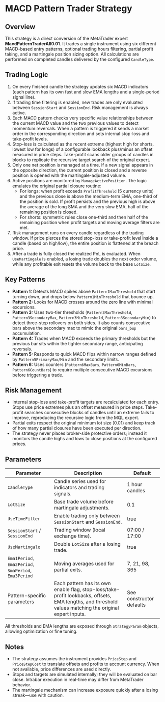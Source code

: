 # MACD Pattern Trader Strategy

## Overview
This strategy is a direct conversion of the MetaTrader expert **MacdPatternTraderAll0.01**. It trades a single instrument using six different MACD-based entry patterns, optional trading hours filtering, partial profit taking, and a martingale position sizing option. All calculations are performed on completed candles delivered by the configured `CandleType`.

## Trading Logic
1. On every finished candle the strategy updates six MACD indicators (each pattern has its own fast and slow EMA lengths and a single-period signal line).
2. If trading time filtering is enabled, new trades are only evaluated between `SessionStart` and `SessionEnd`. Risk management is always active.
3. Each MACD pattern checks very specific value relationships between the current MACD value and the two previous values to detect momentum reversals. When a pattern is triggered it sends a market order in the corresponding direction and sets internal stop-loss and take-profit levels.
4. Stop-loss is calculated as the recent extreme (highest high for shorts, lowest low for longs) of a configurable lookback plus/minus an offset measured in price steps. Take-profit scans older groups of candles in blocks to replicate the recursive target search of the original expert.
5. Only one net position is managed at a time. If a new signal appears in the opposite direction, the current position is closed and a reverse position is opened with the martingale-adjusted volume.
6. Active positions are monitored by `ManageActivePosition`. The logic emulates the original partial closure routine:
   - For longs: when profit exceeds `ProfitThreshold` (5 currency units) and the previous close is above the medium-term EMA, one-third of the position is sold. If profit persists and the previous high is above the average of the long SMA and the very slow EMA, half of the remaining position is closed.
   - For shorts: symmetric rules close one-third and then half of the remaining position when profit targets and moving average filters are met.
7. Risk management runs on every candle regardless of the trading window. If price pierces the stored stop-loss or take-profit level inside a candle (based on high/low), the entire position is flattened at the breach price.
8. After a trade is fully closed the realized PnL is evaluated. When `UseMartingale` is enabled, a losing trade doubles the next order volume, while any profitable exit resets the volume back to the base `LotSize`.

## Key Patterns
- **Pattern 1:** Detects MACD spikes above `Pattern1MaxThreshold` that start turning down, and drops below `Pattern1MinThreshold` that bounce up.
- **Pattern 2:** Looks for MACD crosses around the zero line with minimal excursions.
- **Pattern 3:** Uses two-tier thresholds (`Pattern3MaxThreshold`, `Pattern3SecondaryMax`, `Pattern3MinThreshold`, `Pattern3SecondaryMin`) to detect three-step rollovers on both sides. It also counts consecutive bars above the secondary max to mimic the original `bars_bup` accumulation.
- **Pattern 4:** Trades when MACD exceeds the primary thresholds but the previous bar sits within the tighter secondary range, anticipating reversals.
- **Pattern 5:** Responds to quick MACD flips within narrow ranges defined by `Pattern5PrimaryMax/Min` and the secondary limits.
- **Pattern 6:** Uses counters (`Pattern6MaxBars`, `Pattern6MinBars`, `Pattern6CountBars`) to require multiple consecutive MACD excursions before triggering a trade.

## Risk Management
- Internal stop-loss and take-profit targets are recalculated for each entry. Stops use price extremes plus an offset measured in price steps. Take-profit searches consecutive blocks of candles until an extreme fails to improve, reproducing the recursive logic from the MQL expert.
- Partial exits respect the original minimum lot size (0.01) and keep track of how many partial closures have been executed per direction.
- The strategy never places broker-side protective orders; instead it monitors the candle highs and lows to close positions at the configured prices.

## Parameters
| Parameter | Description | Default |
| --- | --- | --- |
| `CandleType` | Candle series used for indicators and trading signals. | 1 hour candles |
| `LotSize` | Base trade volume before martingale adjustments. | 0.1 |
| `UseTimeFilter` | Enable trading only between `SessionStart` and `SessionEnd`. | true |
| `SessionStart` / `SessionEnd` | Trading window (local exchange time). | 07:00 / 17:00 |
| `UseMartingale` | Double `LotSize` after a losing trade. | true |
| `Ema1Period`, `Ema2Period`, `SmaPeriod`, `Ema3Period` | Moving averages used for partial exits. | 7, 21, 98, 365 |
| Pattern-specific parameters | Each pattern has its own enable flag, stop-loss/take-profit lookbacks, offsets, EMA lengths, and threshold values matching the original expert inputs. | See constructor defaults |

All thresholds and EMA lengths are exposed through `StrategyParam` objects, allowing optimization or fine tuning.

## Notes
- The strategy assumes the instrument provides `PriceStep` and `PriceStepCost` to translate offsets and profits to account currency. When not available, price differences are used directly.
- Stops and targets are simulated internally; they will be evaluated on bar close. Intrabar execution in real-time may differ from MetaTrader behavior.
- The martingale mechanism can increase exposure quickly after a losing streak—use with caution.
